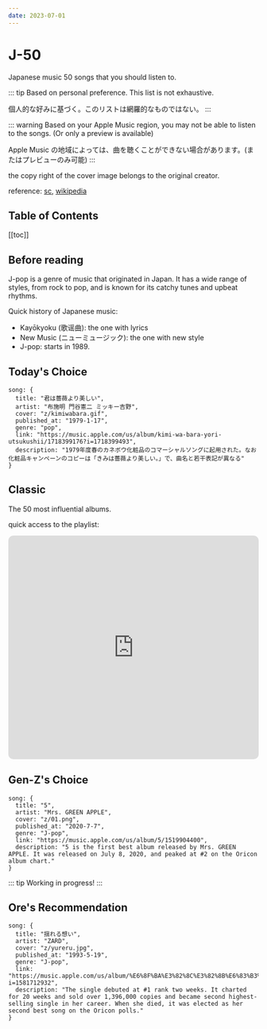 ```yaml
---
date: 2023-07-01
---
```


# J-50

Japanese music 50 songs that you should listen to.

<!-- more -->

::: tip
Based on personal preference. This list is not exhaustive.

個人的な好みに基づく。このリストは網羅的なものではない。
:::

::: warning
Based on your Apple Music region, you may not be able to listen to the songs. (Or only a preview is available)

Apple Music の地域によっては、曲を聴くことができない場合があります。(またはプレビューのみ可能)
:::

the copy right of the cover image belongs to the original creator.

reference: [sc](https://www.scchan.moe/), [wikipedia](https://ja.wikipedia.org/)

## Table of Contents

[[toc]]

## Before reading

J-pop is a genre of music that originated in Japan. It has a wide range of styles, from rock to pop, and is known for its catchy tunes and upbeat rhythms.

Quick history of Japanese music:

- Kayōkyoku (歌谣曲): the one with lyrics
- New Music (ニューミュージック): the one with new style
- J-pop: starts in 1989.

## Today's Choice

```component Song
song: {
  title: "君は薔薇より美しい",
  artist: "布施明 門谷憲二 ミッキー吉野",
  cover: "z/kimiwabara.gif",
  published_at: "1979-1-17",
  genre: "pop",
  link: "https://music.apple.com/us/album/kimi-wa-bara-yori-utsukushii/1718399176?i=1718399493",
  description: "1979年度春のカネボウ化粧品のコマーシャルソングに起用された。なお化粧品キャンペーンのコピーは「きみは薔薇より美しい。」で、曲名と若干表記が異なる"
}
```

## Classic

The 50 most influential albums.

<SongList />

quick access to the playlist:

<iframe allow="autoplay *; encrypted-media *; fullscreen *; clipboard-write" frameborder="0" height="450" style="width:100%;max-width:660px;overflow:hidden;border-radius:10px;" sandbox="allow-forms allow-popups allow-same-origin allow-scripts allow-storage-access-by-user-activation allow-top-navigation-by-user-activation" src="https://embed.music.apple.com/cn/playlist/j-pop-50/pl.u-06oxDJysWv4G7rj"></iframe>

## Gen-Z's Choice

```component Song
song: {
  title: "5",
  artist: "Mrs. GREEN APPLE",
  cover: "z/01.png",
  published_at: "2020-7-7",
  genre: "J-pop",
  link: "https://music.apple.com/us/album/5/1519904400",
  description: "5 is the first best album released by Mrs. GREEN APPLE. It was released on July 8, 2020, and peaked at #2 on the Oricon album chart."
}
```

::: tip
Working in progress!
:::

## Ore's Recommendation

```component Song
song: {
  title: "揺れる想い",
  artist: "ZARD",
  cover: "z/yureru.jpg",
  published_at: "1993-5-19",
  genre: "J-pop",
  link: "https://music.apple.com/us/album/%E6%8F%BA%E3%82%8C%E3%82%8B%E6%83%B3%E3%81%84/1581712929?i=1581712932",
  description: "The single debuted at #1 rank two weeks. It charted for 20 weeks and sold over 1,396,000 copies and became second highest-selling single in her career. When she died, it was elected as her second best song on the Oricon polls."
}
```



<script setup>
import SongList from "@source/.vuepress/components/SongList.vue";
import Song from "@source/.vuepress/components/Song.vue";
</script>

